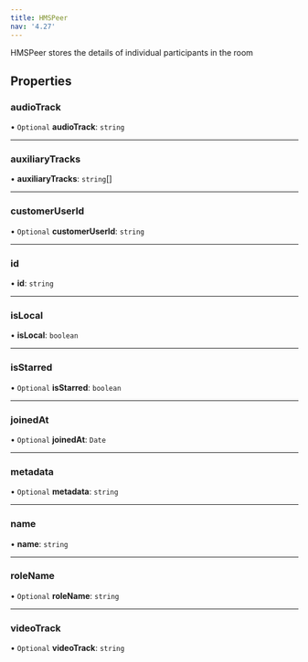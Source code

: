 ```yaml
---
title: HMSPeer
nav: '4.27'
---
```


HMSPeer stores the details of individual participants in the room

## Properties

### audioTrack

• `Optional` **audioTrack**: `string`

---

### auxiliaryTracks

• **auxiliaryTracks**: `string`[]

---

### customerUserId

• `Optional` **customerUserId**: `string`

---

### id

• **id**: `string`

---

### isLocal

• **isLocal**: `boolean`

---

### isStarred

• `Optional` **isStarred**: `boolean`

---

### joinedAt

• `Optional` **joinedAt**: `Date`

---

### metadata

• `Optional` **metadata**: `string`

---

### name

• **name**: `string`

---

### roleName

• `Optional` **roleName**: `string`

---

### videoTrack

• `Optional` **videoTrack**: `string`
